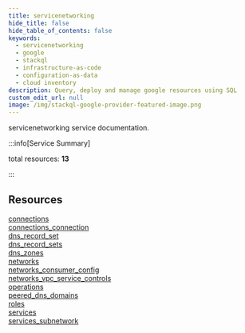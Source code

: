 ```yaml
---
title: servicenetworking
hide_title: false
hide_table_of_contents: false
keywords:
  - servicenetworking
  - google
  - stackql
  - infrastructure-as-code
  - configuration-as-data
  - cloud inventory
description: Query, deploy and manage google resources using SQL
custom_edit_url: null
image: /img/stackql-google-provider-featured-image.png
---
```


servicenetworking service documentation.

:::info[Service Summary]

total resources: __13__  

:::

## Resources
<div class="row">
<div class="providerDocColumn">
<a href="/servicenetworking/connections/">connections</a><br />
<a href="/servicenetworking/connections_connection/">connections_connection</a><br />
<a href="/servicenetworking/dns_record_set/">dns_record_set</a><br />
<a href="/servicenetworking/dns_record_sets/">dns_record_sets</a><br />
<a href="/servicenetworking/dns_zones/">dns_zones</a><br />
<a href="/servicenetworking/networks/">networks</a><br />
<a href="/servicenetworking/networks_consumer_config/">networks_consumer_config</a>
</div>
<div class="providerDocColumn">
<a href="/servicenetworking/networks_vpc_service_controls/">networks_vpc_service_controls</a><br />
<a href="/servicenetworking/operations/">operations</a><br />
<a href="/servicenetworking/peered_dns_domains/">peered_dns_domains</a><br />
<a href="/servicenetworking/roles/">roles</a><br />
<a href="/servicenetworking/services/">services</a><br />
<a href="/servicenetworking/services_subnetwork/">services_subnetwork</a>
</div>
</div>